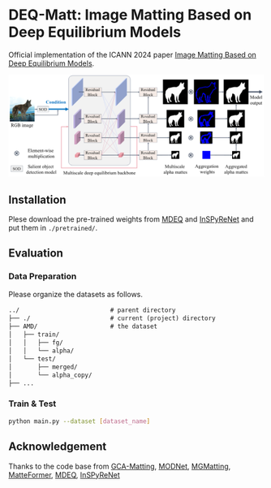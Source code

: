 # DEQ-Matt: Image Matting Based on Deep Equilibrium Models

Official implementation of the ICANN 2024 paper [Image Matting Based on Deep Equilibrium Models](https://link.springer.com/chapter/10.1007/978-3-031-72335-3_26). 

<p align="middle">
    <img src="illustration.png">
</p>

## Installation
Plese download the pre-trained weights from [MDEQ](https://github.com/locuslab/mdeq) and [InSPyReNet](https://github.com/plemeri/InSPyReNet) and put them in `./pretrained/`.

## Evaluation
### Data Preparation
Please organize the datasets as follows.

    ../                         # parent directory
    ├── ./                      # current (project) directory
    ├── AMD/                    # the dataset
    │   ├── train/
    │   │   ├── fg/
    │   │   └── alpha/
    │   └── test/           
    │       ├── merged/
    │       └── alpha_copy/
    ├── ...

### Train & Test
    
```sh
python main.py --dataset [dataset_name]
```

## Acknowledgement
Thanks to the code base from [GCA-Matting](https://github.com/Yaoyi-Li/GCA-Matting), [MODNet](https://github.com/ZHKKKe/MODNet), [MGMatting](https://github.com/yucornetto/MGMatting), [MatteFormer](https://github.com/webtoon/matteformer), [MDEQ](https://github.com/locuslab/mdeq), [InSPyReNet](https://github.com/plemeri/InSPyReNet)
